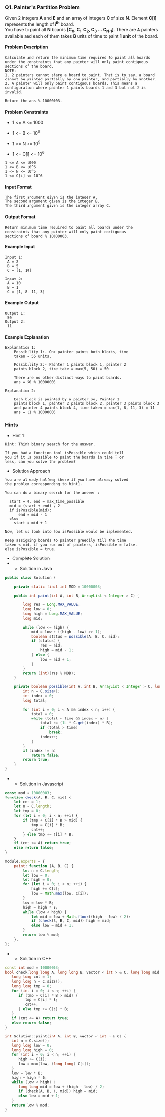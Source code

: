 ### Q1. Painter's Partition Problem

<p>Given 2 integers <strong>A</strong> and <strong>B</strong> 
and an array of integers <strong>C</strong> of size 
<strong>N</strong>. Element <strong>C[i]</strong> represents 
the length of <strong>i<sup>th</sup></strong> board.<br> You 
have to paint all <strong>N</strong> boards 
<strong>[C<sub>0</sub>, C<sub>1</sub>, 
C<sub>2</sub>, C<sub>3</sub> … C<sub>N-1</sub>]</strong>. 
There are <strong>A</strong> painters available and each of 
them takes <strong>B</strong> units of time to paint 
<strong>1 unit</strong> of the board.</p>

#### Problem Description
```text
Calculate and return the minimum time required to paint all boards under the constraints that any painter will only paint contiguous sections of the board.
NOTE:
1. 2 painters cannot share a board to paint. That is to say, a board cannot be painted partially by one painter, and partially by another.
2. A painter will only paint contiguous boards. This means a configuration where painter 1 paints boards 1 and 3 but not 2 is invalid.

Return the ans % 10000003.
```
#### Problem Constraints
* <p>1 &lt;= A &lt;= 1000</p>
* <p>1 &lt;= B &lt;= 10<sup>6</sup></p>
* <p>1 &lt;= N &lt;= 10<sup>5</sup></p>
* <p>1 &lt;= C[i] &lt;= 10<sup>6</sup></p>
```text
1 <= A <= 1000
1 <= B <= 10^6
1 <= N <= 10^5
1 <= C[i] <= 10^6
```
#### Input Format
```text
The first argument given is the integer A.
The second argument given is the integer B.
The third argument given is the integer array C.
```
#### Output Format
```text
Return minimum time required to paint all boards under the 
constraints that any painter will only paint contiguous 
sections of board % 10000003.
```
#### Example Input
```text
Input 1:
 A = 2
 B = 5
 C = [1, 10]

Input 2:
 A = 10
 B = 1
 C = [1, 8, 11, 3]
```
#### Example Output
```text
Output 1:
 50
Output 2:
 11
```
#### Example Explanation
```text
Explanation 1:
    Possibility 1:- One painter paints both blocks, time 
    taken = 55 units.
    
    Possibility 2:- Painter 1 paints block 1, painter 2 
    paints block 2, time take = max(5, 50) = 50
    
    There are no other distinct ways to paint boards.
    ans = 50 % 10000003

Explanation 2:
    
    Each block is painted by a painter so, Painter 1 
    paints block 1, painter 2 paints block 2, painter 3 paints block 3 
    and painter 4 paints block 4, time taken = max(1, 8, 11, 3) = 11
    ans = 11 % 10000003
```
### Hints
* Hint 1
```text
Hint: Think binary search for the answer.

If you had a function bool isPossible which could tell 
you if it is possible to paint the boards in time T or 
less, can you solve the problem?
```
* Solution Approach
```text
You are already halfway there if you have already solved 
the problem corresponding to hint1.

You can do a binary search for the answer :

  start = 0, end = max_time_possible
  mid = (start + end) / 2
  if isPossible(mid): 
      end = mid - 1
  else 
    start = mid + 1

Now, let us look into how isPossible would be implemented.

Keep assigning boards to painter greedily till the time 
taken < mid, if you run out of painters, isPossible = false.
else isPossible = true.
```
* Complete Solution
* * Solution in Java
```java
public class Solution {

    private static final int MOD = 10000003;

    public int paint(int A, int B, ArrayList < Integer > C) {

        long res = Long.MAX_VALUE;
        long low = 0;
        long high = Long.MAX_VALUE;
        long mid;

        while (low <= high) {
            mid = low + ((high - low) >> 1);
            boolean status = possible(A, B, C, mid);
            if (status) {
                res = mid;
                high = mid - 1;
            } else {
                low = mid + 1;
            }
        }
        return (int)(res % MOD);
    }

    private boolean possible(int A, int B, ArrayList < Integer > C, long time) {
        int n = C.size();
        int index = 0;
        long total;

        for (int i = 0; i < A && index < n; i++) {
            total = 0;
            while (total < time && index < n) {
                total += (1L * C.get(index) * B);
                if (total > time)
                    break;
                index++;
            }
        }
        if (index != n)
            return false;
        return true;
    }
}
```
* * Solution in Javascript
```javascript
const mod = 10000003;
function check(A, B, C, mid) {
    let cnt = 1;
    let n = C.length;
    let tmp = 0;
    for (let i = 0; i < n; ++i) {
        if (tmp + C[i] * B > mid) {
            tmp = C[i] * B;
            cnt++;
        } else tmp += C[i] * B;
    }
    if (cnt <= A) return true;
    else return false;
}

module.exports = {
    paint: function (A, B, C) {
        let n = C.length;
        let low = 0;
        let high = 0;
        for (let i = 0; i < n; ++i) {
            high += C[i];
            low = Math.max(low, C[i]);
        }
        low = low * B;
        high = high * B;
        while (low < high) {
            let mid = low + Math.floor((high - low) / 2);
            if (check(A, B, C, mid)) high = mid;
            else low = mid + 1;
        }
        return low % mod;
    },
};
```
* * Solution in C++
```cpp
const int mod = 10000003;
bool check(long long A, long long B, vector < int > & C, long long mid) {
   long long cnt = 1;
   long long n = C.size();
   long long tmp = 0;
   for (int i = 0; i < n; ++i) {
      if (tmp + C[i] * B > mid) {
         tmp = C[i] * B;
         cnt++;
      } else tmp += C[i] * B;
   }
   if (cnt <= A) return true;
   else return false;
}

int Solution::paint(int A, int B, vector < int > & C) {
   int n = C.size();
   long long low = 0;
   long long high = 0;
   for (int i = 0; i < n; ++i) {
      high += C[i];
      low = max(low, (long long) C[i]);
   }
   low = low * B;
   high = high * B;
   while (low < high) {
      long long mid = low + (high - low) / 2;
      if (check(A, B, C, mid)) high = mid;
      else low = mid + 1;
   }
   return low % mod;
}
```

